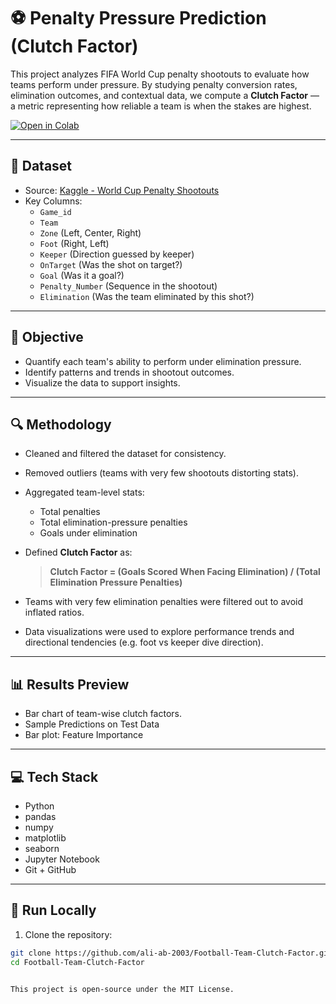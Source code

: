 # ⚽ Penalty Pressure Prediction (Clutch Factor)

This project analyzes FIFA World Cup penalty shootouts to evaluate how teams perform under pressure. By studying penalty conversion rates, elimination outcomes, and contextual data, we compute a **Clutch Factor** — a metric representing how reliable a team is when the stakes are highest.

[![Open in Colab](https://colab.research.google.com/assets/colab-badge.svg)](https://github.com/ali-ab-2003/Football-Team-Clutch-Factor/blob/main/model.ipynb)

---

## 📂 Dataset

- Source: [Kaggle - World Cup Penalty Shootouts](https://www.kaggle.com/datasets/pablollanderos33/world-cup-penalty-shootouts)
- Key Columns:
  - `Game_id`
  - `Team`
  - `Zone` (Left, Center, Right)
  - `Foot` (Right, Left)
  - `Keeper` (Direction guessed by keeper)
  - `OnTarget` (Was the shot on target?)
  - `Goal` (Was it a goal?)
  - `Penalty_Number` (Sequence in the shootout)
  - `Elimination` (Was the team eliminated by this shot?)

---

## 🧠 Objective

- Quantify each team's ability to perform under elimination pressure.
- Identify patterns and trends in shootout outcomes.
- Visualize the data to support insights.

---

## 🔍 Methodology

- Cleaned and filtered the dataset for consistency.
- Removed outliers (teams with very few shootouts distorting stats).
- Aggregated team-level stats:
  - Total penalties
  - Total elimination-pressure penalties
  - Goals under elimination
- Defined **Clutch Factor** as:


  > **Clutch Factor = (Goals Scored When Facing Elimination) / (Total Elimination Pressure Penalties)**

- Teams with very few elimination penalties were filtered out to avoid inflated ratios.
- Data visualizations were used to explore performance trends and directional tendencies (e.g. foot vs keeper dive direction).

---

## 📊 Results Preview

- Bar chart of team-wise clutch factors.
- Sample Predictions on Test Data
- Bar plot: Feature Importance

---

## 💻 Tech Stack

- Python
- pandas
- numpy
- matplotlib
- seaborn
- Jupyter Notebook
- Git + GitHub

---

## 🚀 Run Locally

1. Clone the repository:
 ```bash
 git clone https://github.com/ali-ab-2003/Football-Team-Clutch-Factor.git
 cd Football-Team-Clutch-Factor


This project is open-source under the MIT License.